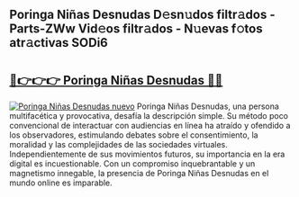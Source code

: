 ## Poringa Niñas Desnudas D𝚎sn𝚞dos filtr𝚊dos - Parts-ZWw Vid𝚎os filtr𝚊dos - N𝚞evas f𝚘tos atr𝚊ctivas SODi6

# <h2><a href="http://mbc7o1.tromn.icu/?c=Poringa+Ni%c3%b1as+Desnudas">🔗👉👉👉 Poringa Niñas Desnudas 🔗🔗</a></h2>

[![Poringa Niñas Desnudas nuevo](https://i.imgur.com/pEAQMta.gif)](http://mbc7o1.tromn.icu/?c=Poringa+Ni%c3%b1as+Desnudas)
Poringa Niñas Desnudas, una persona multifacética y provocativa, desafía la descripción simple. Su método poco convencional de interactuar con audiencias en línea ha atraído y ofendido a los observadores, estimulando debates sobre el consentimiento, la moralidad y las complejidades de las sociedades virtuales. Independientemente de sus movimientos futuros, su importancia en la era digital es incuestionable. Con un compromiso inquebrantable y un magnetismo innegable, la presencia de Poringa Niñas Desnudas en el mundo online es imparable.
